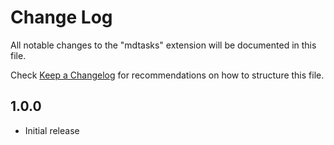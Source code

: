 # Change Log
All notable changes to the "mdtasks" extension will be documented in this file.

Check [Keep a Changelog](http://keepachangelog.com/) for recommendations on how to structure this file.

## 1.0.0

- Initial release